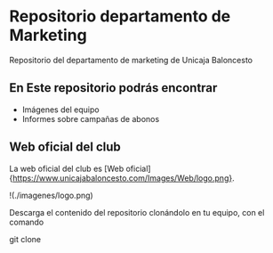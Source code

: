 # Repositorio departamento de Marketing


Repositorio del departamento de marketing de Unicaja Baloncesto

## En Este repositorio podrás encontrar

* Imágenes del equipo
* Informes sobre campañas de abonos

## Web oficial del club

La web oficial del club es [Web oficial]{https://www.unicajabaloncesto.com/Images/Web/logo.png}.

!(./imagenes/logo.png)

Descarga el contenido del repositorio clonándolo en tu equipo, con el comando

git clone